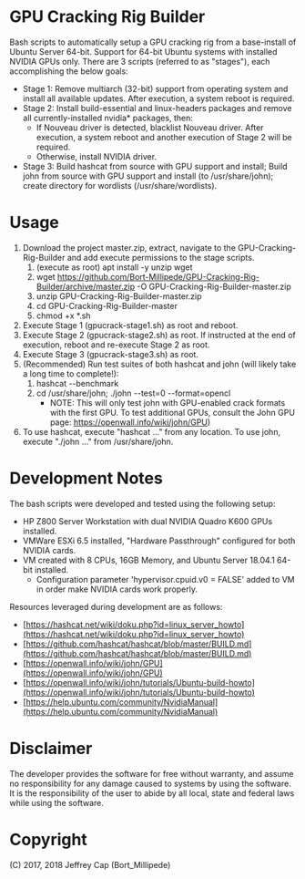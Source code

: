 # GPU Cracking Rig Builder
Bash scripts to automatically setup a GPU cracking rig from a base-install of Ubuntu Server 64-bit. Support for 64-bit Ubuntu systems with installed NVIDIA GPUs only. There are 3 scripts (referred to as "stages"), each accomplishing the below goals:

* Stage 1: Remove multiarch (32-bit) support from operating system and install all available updates. After execution, a system reboot is required.
* Stage 2: Install build-essential and linux-headers packages and remove all currently-installed nvidia* packages, then:
	* If Nouveau driver is detected, blacklist Nouveau driver. After execution, a system reboot and another execution of Stage 2 will be required.
	* Otherwise, install NVIDIA driver.
* Stage 3: Build hashcat from source with GPU support and install; Build john from source with GPU support and install (to /usr/share/john); create directory for wordlists (/usr/share/wordlists).

# Usage
1. Download the project master.zip, extract, navigate to the GPU-Cracking-Rig-Builder and add execute permissions to the stage scripts.
	1. (execute as root) apt install -y unzip wget
	2. wget https://github.com/Bort-Millipede/GPU-Cracking-Rig-Builder/archive/master.zip -O GPU-Cracking-Rig-Builder-master.zip
	3. unzip GPU-Cracking-Rig-Builder-master.zip
	4. cd GPU-Cracking-Rig-Builder-master
	5. chmod +x *.sh
2. Execute Stage 1 (gpucrack-stage1.sh) as root and reboot.
3. Execute Stage 2 (gpucrack-stage2.sh) as root. If instructed at the end of execution, reboot and re-execute Stage 2 as root.
4. Execute Stage 3 (gpucrack-stage3.sh) as root.
5. (Recommended) Run test suites of both hashcat and john (will likely take a long time to complete!):
	1. hashcat --benchmark
	2. cd /usr/share/john; ./john --test=0 --format=opencl
		* NOTE: This will only test john with GPU-enabled crack formats with the first GPU. To test additional GPUs, consult the John GPU page: https://openwall.info/wiki/john/GPU)
6. To use hashcat, execute "hashcat ..." from any location. To use john, execute "./john ..." from /usr/share/john.

# Development Notes
The bash scripts were developed and tested using the following setup:

* HP Z800 Server Workstation with dual NVIDIA Quadro K600 GPUs installed.
* VMWare ESXi 6.5 installed, "Hardware Passthrough" configured for both NVIDIA cards.
* VM created with 8 CPUs, 16GB Memory, and Ubuntu Server 18.04.1 64-bit installed.
	* Configuration parameter 'hypervisor.cpuid.v0 = FALSE' added to VM in order make NVIDIA cards work properly.

Resources leveraged during development are as follows:

* [https://hashcat.net/wiki/doku.php?id=linux_server_howto](https://hashcat.net/wiki/doku.php?id=linux_server_howto)
* [https://github.com/hashcat/hashcat/blob/master/BUILD.md](https://github.com/hashcat/hashcat/blob/master/BUILD.md)
* [https://openwall.info/wiki/john/GPU](https://openwall.info/wiki/john/GPU)
* [https://openwall.info/wiki/john/tutorials/Ubuntu-build-howto](https://openwall.info/wiki/john/tutorials/Ubuntu-build-howto)
* [https://help.ubuntu.com/community/NvidiaManual](https://help.ubuntu.com/community/NvidiaManual)

# Disclaimer
The developer provides the software for free without warranty, and assume no responsibility for any damage caused to systems by using the software. It is the responsibility of the user to abide by all local, state and federal laws while using the software.

# Copyright
(C) 2017, 2018 Jeffrey Cap (Bort_Millipede)

